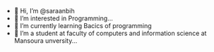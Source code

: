- 👋 Hi, I’m @saraanbih
- 👀 I’m interested in Programming...
- 🌱 I’m currently learning Bacics of programming 
- 👀 I’m a student at faculty of computers and information science at Mansoura unversity...
<!---
saraanbih/saraanbih is a ✨ special ✨ repository because its `README.md` (this file) appears on your GitHub profile.
You can click the Preview link to take a look at your changes.
--->
